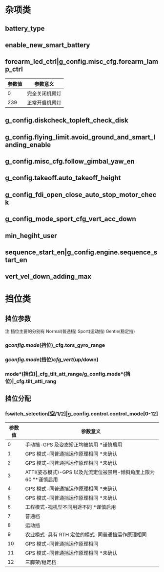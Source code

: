 # 杂项类

## battery_type

## enable_new_smart_battery

## forearm_led_ctrl\|g_config.misc_cfg.forearm_lamp_ctrl

| 参数值 | 参数意义       |
| ------ | -------------- |
| 0      | 完全关闭机臂灯 |
| 239    | 正常开启机臂灯 |

## g_config.diskcheck_topleft_check_disk

## g_config.flying_limit.avoid_ground_and_smart_landing_enable

## g_config.misc_cfg.follow_gimbal_yaw_en

## g_config.takeoff.auto_takeoff_height

## g_config_fdi_open_close_auto_stop_motor_check

## g_config_mode_sport_cfg_vert_acc_down

## min_hegiht_user

## sequence_start_en\|g_config.engine.sequence_start_en

## vert_vel_down_adding_max

# 挡位类

## 挡位参数

注:挡位主要的分别有 Normal(普通档) Sport(运动挡) Gentle(稳定挡)

### g*config.mode*(挡位)_cfg.tors_gyro_range

### g*config.mode*(挡位)*cfg_vert*(up/down)

### mode*(挡位)\|_cfg_tilt_att_range/g_config.mode*(挡位)\|_cfg.tilt_atti_rang

## 挡位分配

### fswitch_selection[空/1/2]\|g_config.control.control_mode[0-12]

| 参数值 | 参数意义                                                            |
| ------ | ------------------------------------------------------------------- |
| 0      | 手动挡-GPS 及姿态矫正均被禁用 \*谨慎启用                            |
| 1      | GPS 模式-同普通挡运作原理相同 \*未确认                              |
| 2      | GPS 模式-同普通挡运作原理相同 \*未确认                              |
| 3      | ATTI(姿态模式)-GPS 以及光流定位被禁用-倾斜角度上限为 60 °\*谨慎启用 |
| 4      | GPS 模式-同普通挡运作原理相同 \*未确认                              |
| 5      | GPS 模式-同普通挡运作原理相同 \*未确认                              |
| 6      | 工程模式-视机型不同用途不同 \*谨慎启用                              |
| 7      | 普通档                                                              |
| 8      | 运动挡                                                              |
| 9      | 农业模式-具有 RTH 定位的模式-同普通挡运作原理相同                   |
| 10     | GPS 模式-同普通挡运作原理相同                                       |
| 11     | GPS 模式-同普通挡运作原理相同 \*未确认                              |
| 12     | 三脚架/稳定档                                                       |
